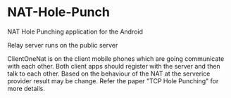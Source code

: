 NAT-Hole-Punch
==============

NAT Hole Punching application for the Android 

Relay server runs on the public server

ClientOneNat is on the client mobile phones which are going communicate with each other. Both client apps should register with the server and then talk to each other. Based on the behaviour of the NAT at the serverice provider result may be change. Refer the paper "TCP Hole Punching" for more details.
